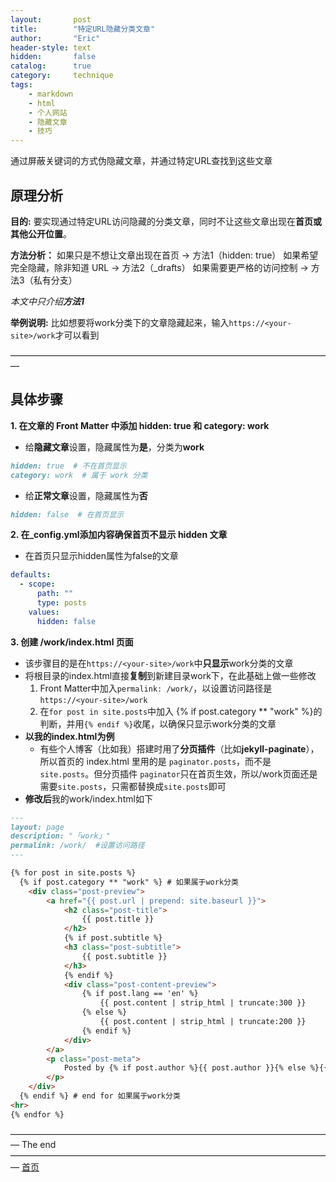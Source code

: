 ```yaml
---
layout:       post
title:        "特定URL隐藏分类文章"
author:       "Eric"
header-style: text
hidden:       false
catalog:      true
category:     technique
tags:
    - markdown
    - html
    - 个人网站
    - 隐藏文章
    - 技巧
---
```

通过屏蔽关键词的方式伪隐藏文章，并通过特定URL查找到这些文章


## 原理分析

**目的:** 
要实现通过特定URL访问隐藏的分类文章，同时不让这些文章出现在**首页或其他公开位置**。

**方法分析：**
如果只是不想让文章出现在首页 → 方法1（hidden: true）
如果希望完全隐藏，除非知道 URL → 方法2（_drafts）
如果需要更严格的访问控制 → 方法3（私有分支）

*本文中只介绍**方法1***

**举例说明:** 
比如想要将work分类下的文章隐藏起来，输入`https://<your-site>/work`才可以看到

—————————————————————————————————————

## 具体步骤

**1. 在文章的 Front Matter 中添加 hidden: true 和 category: work**
* 给**隐藏文章**设置，隐藏属性为**是**，分类为**work**
```markdown
hidden: true  # 不在首页显示
category: work  # 属于 work 分类
```
* 给**正常文章**设置，隐藏属性为**否**
```markdown
hidden: false  # 在首页显示
```
**2. 在_config.yml添加内容确保首页不显示 hidden 文章**
* 在首页只显示hidden属性为false的文章
```yml
defaults:
  - scope:
      path: ""
      type: posts
    values:
      hidden: false
```

**3. 创建 /work/index.html 页面**
* 该步骤目的是在`https://<your-site>/work`中**只显示**work分类的文章
* 将根目录的index.html直接**复制**到新建目录work下，在此基础上做一些修改
   1) Front Matter中加入`permalink: /work/`，以设置访问路径是`https://<your-site>/work`
   2) 在`for post in site.posts`中加入 {% if post.category ** "work" %}的判断，并用`{% endif %}`收尾，以确保只显示work分类的文章
* **以我的index.html为例**
  * 有些个人博客（比如我）搭建时用了**分页插件**（比如**jekyll-paginate**），所以首页的 index.html 里用的是 `paginator.posts`，而不是 `site.posts`。但分页插件 `paginator`只在首页生效，所以/work页面还是需要`site.posts`，只需都替换成`site.posts`即可
* **修改后**我的work/index.html如下
```markdown
---
layout: page
description: "「work」"
permalink: /work/  #设置访问路径
---

{% for post in site.posts %}
  {% if post.category ** "work" %} # 如果属于work分类
    <div class="post-preview">
        <a href="{{ post.url | prepend: site.baseurl }}">
            <h2 class="post-title">
                {{ post.title }}
            </h2>
            {% if post.subtitle %}
            <h3 class="post-subtitle">
                {{ post.subtitle }}
            </h3>
            {% endif %}
            <div class="post-content-preview">
                {% if post.lang == 'en' %}
                    {{ post.content | strip_html | truncate:300 }}
                {% else %}
                    {{ post.content | strip_html | truncate:200 }}
                {% endif %}
            </div>
        </a>
        <p class="post-meta">
            Posted by {% if post.author %}{{ post.author }}{% else %}{{ site.title }}{% endif %} on {{ post.date | date: "%B %-d, %Y" }}
        </p>
    </div>
  {% endif %} # end for 如果属于work分类
<hr>
{% endfor %}
```

—————————————————————————————————————
The end
—————————————————————————————————————
[首页](https://blog.skycity11.xyz)
